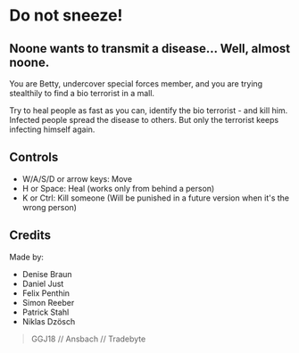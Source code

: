 # Do not sneeze! 

## Noone wants to transmit a disease... Well, almost noone. 

You are Betty, undercover special forces member, and you are trying stealthily to find a bio terrorist in a mall. 

Try to heal people as fast as you can, identify the bio terrorist - and kill him. Infected people spread the disease to others. But only the terrorist keeps infecting himself again. 

## Controls

- W/A/S/D or arrow keys: Move
- H or Space: Heal (works only from behind a person)
- K or Ctrl: Kill someone (Will be punished in a future version when it's the wrong person) 

## Credits

Made by:

- Denise Braun
- Daniel Just
- Felix Penthin
- Simon Reeber
- Patrick Stahl
- Niklas Dzösch

> GGJ18 // Ansbach // Tradebyte
